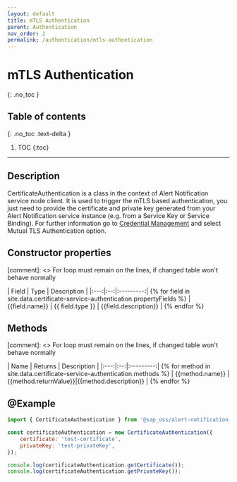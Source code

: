 ```yaml
---
layout: default
title: mTLS Authentication
parent: Authentication
nav_order: 2
permalink: /authentication/mtls-authentication
---
```


# mTLS Authentication
{: .no_toc }

## Table of contents
{: .no_toc .text-delta }

1. TOC
   {:toc}

---

## Description

CertificateAuthentication is a class in the context of Alert Notification service node client. It is used to trigger the mTLS based authentication, you just need to provide the certificate and private key generated from your Alert Notification service instance (e.g. from a Service Key or Service Binding). For further information go to [Credential Management](https://help.sap.com/docs/ALERT_NOTIFICATION/5967a369d4b74f7a9c2b91f5df8e6ab6/80fe24f86bde4e3aac2903ac05511835.html?locale=en-US) and select Mutual TLS Authentication option.

## Constructor properties

[comment]: <> For loop must remain on the lines, if changed table won't behave normally

| Field | Type | Description |
|:---:|:--:|:---------:| {% for field in site.data.certificate-service-authentication.propertyFields %}
| {{field.name}} | {{ field.type }} | {{field.description}} | {% endfor %}

## Methods

[comment]: <> For loop must remain on the lines, if changed table won't behave normally

| Name | Returns | Description |
|:---:|:--:|:---------:| {% for method in site.data.certificate-service-authentication.methods %}
| {{method.name}} | {{method.returnValue}}|{{method.description}} | {% endfor %}

## @Example

```js
import { CertificateAuthentication } from '@sap_oss/alert-notification-client';

const certificateAuthentication = new CertificateAuthentication({
    certificate: 'test-certificate',
    privateKey: 'test-privateKey',
});

console.log(certificateAuthentication.getCertificate());
console.log(certificateAuthentication.getPrivateKey());
```